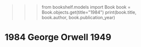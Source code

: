 >>> from bookshelf.models import Book
>>> book = Book.objects.get(title="1984")
>>> print(book.title, book.author, book.publication_year)
# 1984 George Orwell 1949
